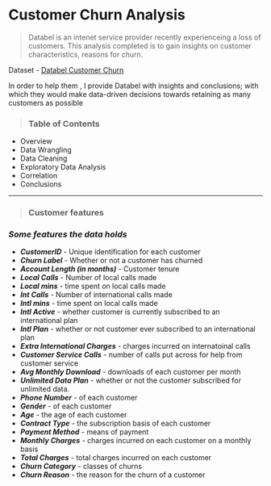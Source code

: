 # Customer Churn Analysis

>Databel is an intenet service provider recently experienceing a loss of customers. This analysis completed is to gain insights on customer characteristics, reasons for churn.


Dataset - [Databel Customer Churn](/kaggle/databel-telecom-customer-churn-dataset)

In order to help them , I provide Databel with insights and conclusions; with which they would make data-driven decisions towards retaining as many customers as possible

>### <span style="">Table of Contents</span>

- Overview
- Data Wrangling
- Data Cleaning
- Exploratory Data Analysis
- Correlation
- Conclusions
---

>### Customer features
### *Some features the data holds*
- ***CustomerID*** - Unique identification for each customer
- ***Churn Label*** - Whether or not a customer has churned
- ***Account Length (in months)*** - Customer tenure
- ***Local Calls*** - Number of local calls made
- ***Local mins*** - time spent on local calls made
- ***Int Calls*** - Number of international calls made
- ***Intl mins*** - time spent on local calls made
- ***Intl Active*** - whether customer is currently subscribed to an international plan
- ***Intl Plan*** - whether or not customer ever subscribed to an international plan
- ***Extra International Charges*** - charges incurred on internatoinal calls
- ***Customer Service Calls*** - number of calls put across for help from customer service
- ***Avg Monthly Download*** - downloads of each customer per month
- ***Unlimited Data Plan*** - whether or not the customer subscribed for unlimited data.
- ***Phone Number*** - of each customer
- ***Gender*** - of each customer
- ***Age*** - the age of each customer
- ***Contract Type*** - the subscription basis of each customer
- ***Payment Method*** - means of payment
- ***Monthly Charges*** - charges incurred on each customer on a monthly basis
- ***Total Charges*** - total charges incurred on each customer
- ***Churn Category*** - classes of churns
- ***Churn Reason*** - the reason for the churn of a customer
